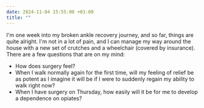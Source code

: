 ```yaml
---
date: 2024-11-04 15:55:00 +01:00
title: ""
---
```

I'm one week into my broken ankle recovery journey, and so far, things are quite alright. I'm not in a lot of pain, and I can manage my way around the house with a new set of crutches and a wheelchair (covered by insurance). There are a few questions that are on my mind:

- How does surgery feel?
- When I walk normally again for the first time, will my feeling of relief be as potent as I imagine it will be if I were to suddenly regain my ability to walk right now?
- When I have surgery on Thursday, how easily will it be for me to develop a dependence on opiates?

